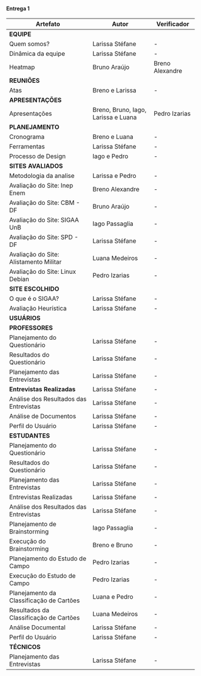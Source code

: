 #### Entrega 1

| Artefato                               | Autor                               | Verificador     |
| -------------------------------------- | ----------------------------------- | --------------- |
| **EQUIPE**                             |                                     |                 |
| Quem somos?                            | Larissa Stéfane                     | - |
| Dinâmica da equipe                     | Larissa Stéfane                     | - |
| Heatmap                                | Bruno Araújo                        | Breno Alexandre |
| **REUNIÕES**                           |                                     |                 |
| Atas                                   | Breno e Larissa                     | - |
| **APRESENTAÇÕES**                      |                                     |                 |
| Apresentações                          | Breno, Bruno, Iago, Larissa e Luana | Pedro Izarias   |
| **PLANEJAMENTO**                       |                                     |                 |
| Cronograma                             | Breno e Luana | - |
| Ferramentas                            | Larissa Stéfane | - |
| Processo de Design                     | Iago e Pedro | - |
| **SITES AVALIADOS**                    |                                     |                 |
| Metodologia da analise                 | Larissa e Pedro                     | - |
| Avaliação do Site: Inep Enem           | Breno Alexandre                     | - |
| Avaliação do Site: CBM - DF            | Bruno Araújo                        | - |
| Avaliação do Site: SIGAA UnB           | Iago Passaglia                      | - |
| Avaliação do Site: SPD - DF            | Larissa Stéfane                     | - |
| Avaliação do Site: Alistamento Militar | Luana Medeiros                      | - |
| Avaliação do Site: Linux Debian        | Pedro Izarias                       | - |
| **SITE ESCOLHIDO**                     |                                     |                 |
| O que é o SIGAA?                       | Larissa Stéfane                     | - |
| Avaliação Heurística                   | Larissa Stéfane                     | - |
| **USUÁRIOS**                                            |                                 |                 |
| **PROFESSORES**                                         |                                 |                 |
| Planejamento do Questionário                            | Larissa Stéfane                 | - |
| Resultados do Questionário                              | Larissa Stéfane                 | - |
| Planejamento das Entrevistas                            | Larissa Stéfane                 | - |
| **Entrevistas Realizadas**                              | Larissa Stéfane                 | - |
| Análise dos Resultados das Entrevistas                  | Larissa Stéfane                 | - |
| Análise de Documentos                                   | Larissa Stéfane                 | - |
| Perfil do Usuário                                       | Larissa Stéfane                 | - |
| **ESTUDANTES**                                          |                                 |                 |
| Planejamento do Questionário                            | Larissa Stéfane                 | - |
| Resultados do Questionário                              | Larissa Stéfane                 | - |
| Planejamento das Entrevistas                            | Larissa Stéfane                 | - |
| Entrevistas Realizadas                                  | Larissa Stéfane                 | - |
| Análise dos Resultados das Entrevistas                  | Larissa Stéfane                 | - |
| Planejamento de Brainstorming                           | Iago Passaglia                  | - |
| Execução do Brainstorming                               | Breno e Bruno                   | - |
| Planejamento do Estudo de Campo                         | Pedro Izarias                   | - |
| Execução do Estudo de Campo                             | Pedro Izarias                   | - |
| Planejamento da Classificação de Cartões                | Luana e Pedro                   | - |
| Resultados da Classificação de Cartões                  | Luana Medeiros                  | - |
| Análise Documental                                      | Larissa Stéfane                 | - |
| Perfil do Usuário                                       | Larissa Stéfane                 | - |
| **TÉCNICOS**                                            |                                 |                 |
| Planejamento das Entrevistas                            | Larissa Stéfane                 | - |
